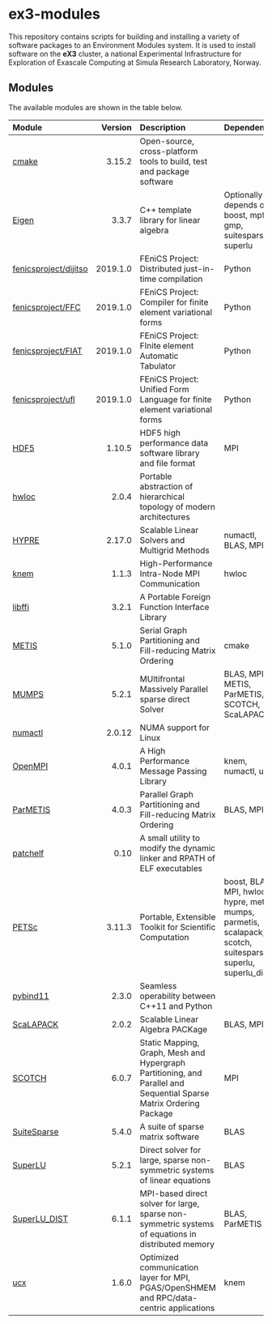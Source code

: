 # ex3-modules
This repository contains scripts for building and installing a variety of software packages to an Environment Modules system. It is used to install software on the **eX3** cluster, a national Experimental Infrastructure for Exploration of Exascale Computing at Simula Research Laboratory, Norway.


## Modules
The available modules are shown in the table below.

| Module       | Version | Description | Dependencies |
| :---         | ---:    | :---         | :---  |
| [cmake](https://cmake.org) | 3.15.2 | Open-source, cross-platform tools to build, test and package software | |
| [Eigen](http://eigen.tuxfamily.org/index.php?title=Main_Page) | 3.3.7 | C++ template library for linear algebra | Optionally depends on boost, mpfr, gmp, suitesparse, superlu |
| [fenicsproject/dijitso](https://bitbucket.org/fenics-project/dijitso/src/master/) | 2019.1.0 | FEniCS Project: Distributed just-in-time compilation | Python |
| [fenicsproject/FFC](https://bitbucket.org/fenics-project/ffc/src/master/) | 2019.1.0 | FEniCS Project: Compiler for finite element variational forms | Python |
| [fenicsproject/FIAT](https://bitbucket.org/fenics-project/fiat/src/master/) | 2019.1.0 | FEniCS Project: FInite element Automatic Tabulator | Python |
| [fenicsproject/ufl](https://bitbucket.org/fenics-project/ufl/src/master/) | 2019.1.0 | FEniCS Project: Unified Form Language for finite element variational forms | Python |
| [HDF5](https://www.hdfgroup.org/solutions/hdf5/) | 1.10.5 | HDF5 high performance data software library and file format | MPI |
| [hwloc](https://www.open-mpi.org/projects/hwloc/) | 2.0.4 | Portable abstraction of hierarchical topology of modern architectures | |
| [HYPRE](https://computing.llnl.gov/projects/hypre-scalable-linear-solvers-multigrid-methods) | 2.17.0 | Scalable Linear Solvers and Multigrid Methods | numactl, BLAS, MPI |
| [knem](http://knem.gforge.inria.fr/) | 1.1.3 | High-Performance Intra-Node MPI Communication | hwloc |
| [libffi](https://sourceware.org/libffi/) | 3.2.1 | A Portable Foreign Function Interface Library | |
| [METIS](http://glaros.dtc.umn.edu/gkhome/metis/metis/overview) | 5.1.0 | Serial Graph Partitioning and Fill-reducing Matrix Ordering | cmake |
| [MUMPS](http://mumps.enseeiht.fr/) | 5.2.1 | MUltifrontal Massively Parallel sparse direct Solver | BLAS, MPI, METIS, ParMETIS, SCOTCH, ScaLAPACK |
| [numactl](https://github.com/numactl/numactl) | 2.0.12 | NUMA support for Linux | |
| [OpenMPI](https://www.open-mpi.org) | 4.0.1 | A High Performance Message Passing Library | knem, numactl, ucx |
| [ParMETIS](http://glaros.dtc.umn.edu/gkhome/metis/parmetis/overview) | 4.0.3 | Parallel Graph Partitioning and Fill-reducing Matrix Ordering | BLAS, MPI |
| [patchelf](https://nixos.org/patchelf.html) | 0.10 | A small utility to modify the dynamic linker and RPATH of ELF executables | |
| [PETSc](https://www.mcs.anl.gov/petsc/) | 3.11.3 | Portable, Extensible Toolkit for Scientific Computation | boost, BLAS, MPI, hwloc, hypre, metis, mumps, parmetis, scalapack, scotch, suitesparse, superlu, superlu\_dist |
| [pybind11](https://github.com/pybind/pybind11) | 2.3.0 | Seamless operability between C++11 and Python | |
| [ScaLAPACK](http://www.netlib.org/scalapack/) | 2.0.2 | Scalable Linear Algebra PACKage | BLAS, MPI |
| [SCOTCH](https://www.labri.fr/perso/pelegrin/scotch/) | 6.0.7 | Static Mapping, Graph, Mesh and Hypergraph Partitioning, and Parallel and Sequential Sparse Matrix Ordering Package | MPI |
| [SuiteSparse](http://faculty.cse.tamu.edu/davis/suitesparse.html) | 5.4.0 | A suite of sparse matrix software | BLAS |
| [SuperLU](https://github.com/xiaoyeli/superlu) | 5.2.1 | Direct solver for large, sparse non-symmetric systems of linear equations | BLAS |
| [SuperLU\_DIST](https://github.com/xiaoyeli/superlu_dist) | 6.1.1 | MPI-based direct solver for large, sparse non-symmetric systems of equations in distributed memory | BLAS, ParMETIS |
| [ucx](http://openucx.org) | 1.6.0 | Optimized communication layer for MPI, PGAS/OpenSHMEM and RPC/data-centric applications | knem |
